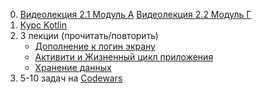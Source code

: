 0. [Видеолекция 2.1 Модуль А](https://t.me/c/2350450422/17) [Видеолекция 2.2 Модуль Г](https://t.me/c/2350450422/18)
1. [Курс Kotlin](https://www.youtube.com/watch?v=hivUn-YOTz4&list=PLgPRahgE-Gcu4s-I9mrHUrKUp9dY6QcJC)
2. 3 лекции (прочитать/повторить)
    * [Дополнение к логин экрану](https://github.com/JohnnySC/Lectures/blob/main/Easy%20code.%20Android.%20Лекция%20004.pdf)
    * [Активити и Жизненный цикл приложения](https://github.com/JohnnySC/Lectures/blob/main/Easy%20code.%20Android.%20Лекция%20005.pdf)
    * [Хранение данных](https://github.com/JohnnySC/Lectures/blob/main/Easy%20code.%20Android.%20Лекция%20006.pdf)
3. 5-10 задач на [Codewars](https://www.codewars.com/dashboard)
